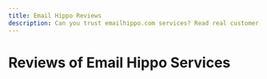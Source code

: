 ```yaml
---
title: Email Hippo Reviews
description: Can you trust emailhippo.com services? Read real customer reviews and decide for yourself.
---
```

# Reviews of Email Hippo Services
